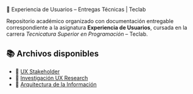 
📍 Experiencia de Usuarios – Entregas Técnicas | Teclab

Repositorio académico organizado con documentación entregable correspondiente a la asignatura **Experiencia de Usuarios**, cursada en la carrera *Tecnicatura Superior en Programación* – Teclab.

## 📚 Archivos disponibles

- 💜 [UX Stakeholder](Teclab%20-%20Tecnicatura%20Sup.%20en%20Programacion/experiencia%20de%20usuarios%20-%20Tareas/Teclab%20Exp%20Usuario%201.pdf)
- 💜 [Investigación UX Research](EXP%20Usuario%20API%202%20-%20Teclab.pdf)
- 💜 [Arquitectura de la Información](EXP%20Usuario%20API%203%20-%20Teclab.pdf)


